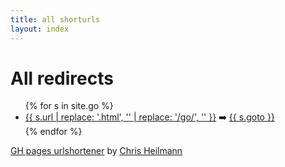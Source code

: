 ```yaml
---
title: all shorturls
layout: index
---
```

<h1>All redirects</h1>
<ul>
{% for s in site.go %}
    <li><a href="{{s.url | replace: '/go', 'go' }}">{{ s.url | replace: '.html', '' | replace: '/go/', '' }}</a> ➡️ <a href="{{ s.goto }}">{{ s.goto }}</a></li>
{% endfor %}
</ul>

<footer>
<p></p>
<p><a href="https://codepo8.github.io/gh-pages-urlshortener/">GH pages urlshortener</a> by <a href="https://christianheilmann.com">Chris Heilmann</a></p>
</footer>
